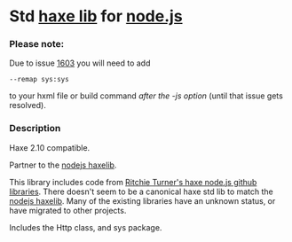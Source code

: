 [haxe]: http://http://haxe.org
[nodejs]:http://nodejs.org/
[haxelib]:http://lib.haxe.org

# Std [haxe lib][haxelib] for [node.js][nodejs]

### Please note:

Due to issue [1603](https://code.google.com/p/haxe/issues/detail?id=1603) you will need to add 
	
	--remap sys:sys
	
to your hxml file or build command *after the -js option* (until that issue gets resolved).

### Description


Haxe 2.10 compatible.

Partner to the [nodejs haxelib](http://lib.haxe.org/p/nodejs).

This library includes code from [Ritchie Turner's haxe node.js github libraries](https://github.com/cloudshift).  There doesn't seem to be a canonical haxe std lib to match the [nodejs haxelib](http://lib.haxe.org/p/nodejs).  Many of the existing libraries have an unknown status, or have migrated to other projects.

Includes the Http class, and sys package.

